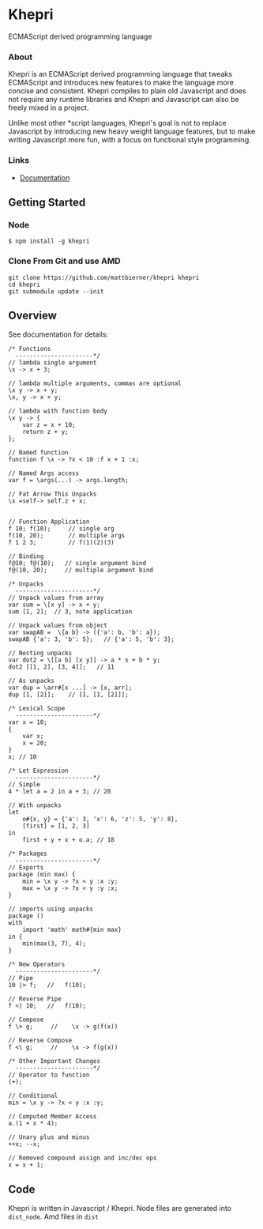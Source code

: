 # Khepri
ECMAScript derived programming language

### About
Khepri is an ECMAScript derived programming language that tweaks
ECMAScript and introduces new features to make the language more concise 
and consistent. Khepri compiles to plain old Javascript and does not require
any runtime libraries and Khepri and Javascript can also be freely mixed in a
project.

Unlike most other *script languages, Khepri's goal is not to replace Javascript
by introducing new heavy weight language features, but to make writing Javascript
more fun, with a focus on functional style programming. 

### Links
* [Documentation][documentation]


## Getting Started

### Node

    $ npm install -g khepri

### Clone From Git and use AMD
    git clone https://github.com/mattbierner/khepri khepri
    cd khepri
    git submodule update --init


## Overview
See documentation for details:

    /* Functions
      ----------------------*/
    // lambda single argument
    \x -> x + 3;
    
    // lambda multiple arguments, commas are optional
    \x y -> x + y;
    \x, y -> x + y;
    
    // lambda with function body
    \x y -> {
        var z = x + 10;
        return z + y;
    };
    
    // Named function
    function f \x -> ?x < 10 :f x + 1 :x;
    
    // Named Args access
    var f = \args(...) -> args.length;
    
    // Fat Arrow This Unpacks
    \x =self-> self.z + x;
    
    
    // Function Application
    f 10; f(10);     // single arg
    f(10, 20);       // multiple args
    f 1 2 3;         // f(1)(2)(3) 
    
    // Binding
    f@10; f@(10);   // single argument bind
    f@(10, 20);     // multiple argument bind
    
    /* Unpacks
      ----------------------*/
    // Unpack values from array
    var sum = \[x y] -> x + y;
    sum [1, 2];  // 3, note application
    
    // Unpack values from object
    var swapAB =  \{a b} -> ({'a': b, 'b': a});
    swapAB {'a': 3, 'b': 5};   // {'a': 5, 'b': 3};
    
    // Nesting unpacks
    var dot2 = \[[a b] [x y]] -> a * x + b * y;
    dot2 [[1, 2], [3, 4]];   // 11
    
    // As unpacks
    var dup = \arr#[x ...] -> [x, arr];
    dup [1, [2]];    // [1, [1, [2]]]; 
    
    /* Lexical Scope
      ----------------------*/
    var x = 10;
    {
        var x;
        x = 20;
    }
    x; // 10
    
    /* Let Expression
      ----------------------*/
    // Simple
    4 * let a = 2 in a + 3; // 20
     
    // With unpacks
    let
        o#{x, y} = {'a': 3, 'x': 6, 'z': 5, 'y': 8},
        [first] = [1, 2, 3]
    in
        first + y + x + o.a; // 18
     
    /* Packages
      ----------------------*/
    // Exports
    package (min max) {
        min = \x y -> ?x < y :x :y;
        max = \x y -> ?x < y :y :x;
    }
    
    // imports using unpacks
    package ()
    with
        import 'math' math#{min max}
    in {
        min(max(3, 7), 4);
    }
    
    /* New Operators
      ----------------------*/
    // Pipe
    10 |> f;   //   f(10);
    
    // Reverse Pipe
    f <| 10;   //   f(10);
    
    // Compose
    f \> g;     //    \x -> g(f(x))
    
    // Reverse Compose
    f <\ g;     //    \x -> f(g(x))

    /* Other Important Changes
      ----------------------*/
    // Operator to function
    (+);
    
    // Conditional
    min = \x y -> ?x < y :x :y;
    
    // Computed Member Access
    a.(1 + x * 4);
    
    // Unary plus and minus
    ++x; --x;
    
    // Removed compound assign and inc/dec ops
    x = x + 1;


## Code
Khepri is written in Javascript / Khepri.
Node files are generated into `dist_node`. Amd files in `dist`

[documentation]: https://github.com/mattbierner/khepri/wiki
[parsejs]: https://github.com/mattbierner/parse.js
[ecma51]: http://www.ecma-international.org/publications/standards/Ecma-262.htm
[nu]: http://mattbierner.github.io/nu/
[ecmaunparse]: https://github.com/mattbierner/ecma-unparse
[ecmaast]: https://github.com/mattbierner/ecma-ast
[khepriast]: https://github.com/mattbierner/khepri-ast
